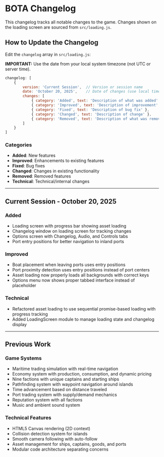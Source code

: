 # BOTA Changelog

This changelog tracks all notable changes to the game. Changes shown on the loading screen are sourced from `src/loading.js`.

## How to Update the Changelog

Edit the `changelog` array in `src/loading.js`:

**IMPORTANT:** Use the date from your local system timezone (not UTC or server time).

```javascript
changelog: [
    {
        version: 'Current Session',  // Version or session name
        date: 'October 20, 2025',    // Date of changes (use local timezone)
        changes: [
            { category: 'Added', text: 'Description of what was added' },
            { category: 'Improved', text: 'Description of improvement' },
            { category: 'Fixed', text: 'Description of bug fix' },
            { category: 'Changed', text: 'Description of change' },
            { category: 'Removed', text: 'Description of what was removed' }
        ]
    }
]
```

### Categories
- **Added**: New features
- **Improved**: Enhancements to existing features
- **Fixed**: Bug fixes
- **Changed**: Changes in existing functionality
- **Removed**: Removed features
- **Technical**: Technical/internal changes

---

## Current Session - October 20, 2025

### Added
- Loading screen with progress bar showing asset loading
- Changelog window on loading screen for tracking changes
- Options screen with Changelog, Audio, and Controls tabs
- Port entry positions for better navigation to inland ports

### Improved
- Boat placement when leaving ports uses entry positions
- Port proximity detection uses entry positions instead of port centers
- Asset loading now properly loads all backgrounds with correct keys
- Options menu now shows proper tabbed interface instead of placeholder

### Technical
- Refactored asset loading to use sequential promise-based loading with progress tracking
- Added LoadingScreen module to manage loading state and changelog display

---

## Previous Work

### Game Systems
- Maritime trading simulation with real-time navigation
- Economy system with production, consumption, and dynamic pricing
- Nine factions with unique captains and starting ships
- Pathfinding system with waypoint navigation around islands
- Time advancement based on distance traveled
- Port trading system with supply/demand mechanics
- Reputation system with all factions
- Music and ambient sound system

### Technical Features
- HTML5 Canvas rendering (2D context)
- Collision detection system for islands
- Smooth camera following with auto-follow
- Asset management for ships, captains, goods, and ports
- Modular code architecture separating concerns
